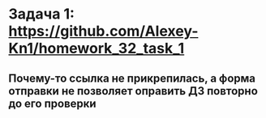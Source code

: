 # Задача 1: https://github.com/Alexey-Kn1/homework_32_task_1
## Почему-то ссылка не прикрепилась, а форма отправки не позволяет оправить ДЗ повторно до его проверки
